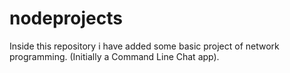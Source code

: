 # nodeprojects
Inside this repository i have added some basic project of network programming. (Initially a Command Line Chat app).

